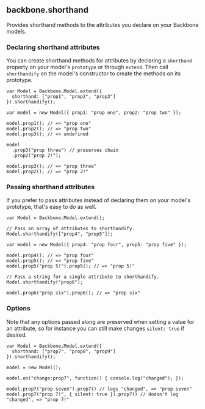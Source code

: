 ## backbone.shorthand

Provides shorthand methods to the attributes you declare on
your Backbone models.


### Declaring shorthand attributes

You can create shorthand methods for attributes by declaring a
`shorthand` property on your model's `prototype` or through `extend`.
Then call `shorthandify` on the model's constructor to create
the methods on its prototype.

```
var Model = Backbone.Model.extend({
  shorthand: ["prop1", "prop2", "prop3"]
}).shorthandify();

var model = new Model({ prop1: "prop one", prop2: "prop two" });

model.prop1(); // => "prop one"
model.prop2(); // => "prop two"
model.prop3(); // => undefined

model
  .prop3("prop three") // preserves chain
  .prop2("prop 2!");

model.prop3(); // => "prop three"
model.prop2(); // => "prop 2!"
```


### Passing shorthand attributes

If you prefer to pass attributes instead of declaring them on
your model's prototype, that's easy to do as well.

```
var Model = Backbone.Model.extend();

// Pass an array of attributes to shorthandify.
Model.shorthandify(["prop4", "prop5"]);

var model = new Model({ prop4: "prop four", prop5: "prop five" });

model.prop4(); // => "prop four"
model.prop5(); // => "prop five"
model.prop5("prop 5!").prop5(); // => "prop 5!"

// Pass a string for a single attribute to shorthandify.
Model.shorthandify("prop6");

model.prop6("prop six").prop6(); // => "prop six"
```


### Options

Note that any options passed along are preserved when setting
a value for an attribute, so for instance you can still make
changes `silent: true` if desired.

```
var Model = Backbone.Model.extend({
  shorthand: ["prop7", "prop8", "prop9"]
}).shorthandify();

model = new Model();

model.on("change:prop7", function() { console.log("changed"); });

model.prop7("prop seven").prop7() // logs "changed", => "prop seven"
model.prop7("prop 7!", { silent: true }).prop7() // doesn't log "changed", => "prop 7!"
```
